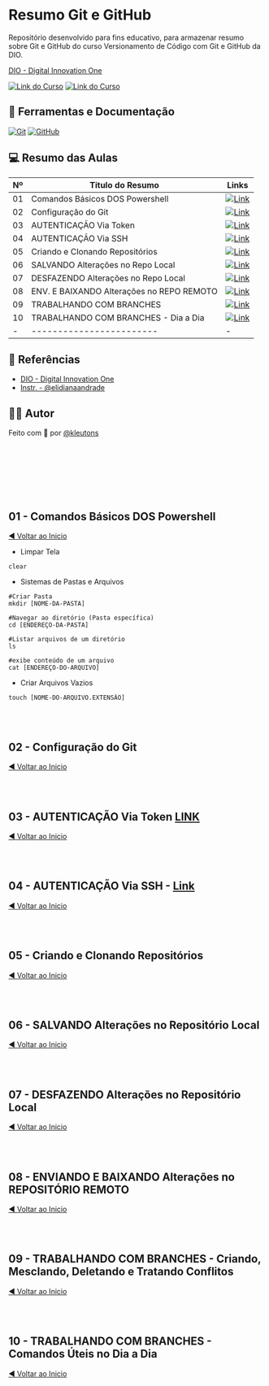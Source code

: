 
# Resumo Git e GitHub
Repositório desenvolvido para fins educativo, para armazenar resumo sobre Git e GitHub do curso Versionamento de Código com Git e GitHub da DIO.

[DIO - Digital Innovation One](https://www.dio.me/curso-git-github-ci-cd/AFZSJCW04E1V)

[![Link do Curso](https://img.shields.io/badge/▶-000?style=for-the-badge&logo=movie&logoColor=E94D5F)](https://www.dio.me/curso-git-github-ci-cd/AFZSJCW04E1V) 
[![Link do Curso](https://img.shields.io/badge/Acesse%20o%20Curso%20na%20Plataforma-E94D5F?style=for-the-badge)](https://web.dio.me/course/versionamento-de-codigo-com-git-e-github/learning/f3cbaa66-efbd-4c25-842e-2069c188c066)

## 📒 Ferramentas e Documentação
[![Git](https://img.shields.io/badge/Git-000?style=for-the-badge&logo=git&logoColor=E94D5F)](https://git-scm.com/doc) 
[![GitHub](https://img.shields.io/badge/GitHub-000?style=for-the-badge&logo=github&logoColor=30A3DC)](https://docs.github.com/)


## 💻 Resumo das Aulas
| Nº | Titulo do Resumo | Links |
| --- | ----- | ------- |
| 01 | Comandos Básicos DOS Powershell | [![Link](https://img.shields.io/badge/Ver%20Resumo-30A3DC?style=for-the-badge)](#) |
| 02 | Configuração do Git| [![Link](https://img.shields.io/badge/Ver%20Resumo-30A3DC?style=for-the-badge)](#01---configuração-do-git)|
| 03 | AUTENTICAÇÃO Via Token | [![Link](https://img.shields.io/badge/Ver%20Resumo-E94D5F?style=for-the-badge)](#02---autenticação-via-token)|
| 04 | AUTENTICAÇÃO Via SSH | [![Link](https://img.shields.io/badge/Ver%20Resumo-30A3DC?style=for-the-badge)](https://github.com/kleutons/Git-e-GitHub/blob/main/aulas/03.md)|
| 05 | Criando e Clonando Repositórios | [![Link](https://img.shields.io/badge/Ver%20Resumo-E94D5F?style=for-the-badge)](https://github.com/kleutons/Git-e-GitHub/blob/main/aulas/04.md)|
| 06 | SALVANDO Alterações no Repo Local| [![Link](https://img.shields.io/badge/Ver%20Resumo-30A3DC?style=for-the-badge)](#)|
| 07 | DESFAZENDO Alterações no Repo Local | [![Link](https://img.shields.io/badge/Ver%20Resumo-E94D5F?style=for-the-badge)](#)|
| 08 | ENV. E BAIXANDO Alterações no REPO REMOTO | [![Link](https://img.shields.io/badge/Ver%20Resumo-30A3DC?style=for-the-badge)](#)|
| 09 | TRABALHANDO COM BRANCHES | [![Link](https://img.shields.io/badge/Ver%20Resumo-E94D5F?style=for-the-badge)](#)|
| 10 | TRABALHANDO COM BRANCHES - Dia a Dia| [![Link](https://img.shields.io/badge/Ver%20Resumo-30A3DC?style=for-the-badge)](#)|
| - | ------------------------ | - |

## 🔎 Referências
- [DIO - Digital Innovation One](https://www.dio.me/curso-git-github-ci-cd/AFZSJCW04E1V)
- [Instr. - @elidianaandrade](https://github.com/elidianaandrade)

## 👨‍💻 Autor
Feito com 💙 por [@kleutons](https://github.com/keutons)
##

<br>
<br>
<br>
<br>
<br>


## 01 - Comandos Básicos DOS Powershell
[ ◀️ Voltar ao Inicio](#-resumo-das-aulas)

- Limpar Tela
```
clear
```
- Sistemas de Pastas e Arquivos
```
#Criar Pasta
mkdir [NOME-DA-PASTA]

#Navegar ao diretório (Pasta específica)
cd [ENDEREÇO-DA-PASTA]

#Listar arquivos de um diretório 
ls

#exibe conteúdo de um arquivo
cat [ENDEREÇO-DO-ARQUIVO]
```
- Criar Arquivos Vazios
```
touch [NOME-DO-ARQUIVO.EXTENSÃO]
```
<br>
<br>

## 02 - Configuração do Git
[ ◀️ Voltar ao Inicio](#-resumo-das-aulas)

<br>
<br>

## 03 - AUTENTICAÇÃO Via Token [LINK](https://github.com/settings/apps)
[ ◀️ Voltar ao Inicio](#-resumo-das-aulas)

<br>
<br>

## 04 - AUTENTICAÇÃO Via SSH - [Link](https://docs.github.com/pt/authentication/connecting-to-github-with-ssh/generating-a-new-ssh-key-and-adding-it-to-the-ssh-agent)
[ ◀️ Voltar ao Inicio](#-resumo-das-aulas)

<br>
<br>

## 05 - Criando e Clonando Repositórios
[ ◀️ Voltar ao Inicio](#-resumo-das-aulas)

<br>
<br>

## 06 - SALVANDO Alterações no Repositório Local
[ ◀️ Voltar ao Inicio](#-resumo-das-aulas)

<br>
<br>

## 07 - DESFAZENDO Alterações no Repositório Local 
[ ◀️ Voltar ao Inicio](#-resumo-das-aulas)

<br>
<br>

## 08 - ENVIANDO E BAIXANDO Alterações no REPOSITÓRIO REMOTO
[ ◀️ Voltar ao Inicio](#-resumo-das-aulas)

<br>
<br>

## 09 - TRABALHANDO COM BRANCHES - Criando, Mesclando, Deletando e Tratando Conflitos
[ ◀️ Voltar ao Inicio](#-resumo-das-aulas)

<br>
<br>

## 10 - TRABALHANDO COM BRANCHES - Comandos Úteis no Dia a Dia
[ ◀️ Voltar ao Inicio](#-resumo-das-aulas)